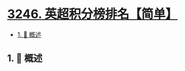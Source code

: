 # [3246. 英超积分榜排名【简单】](https://github.com/Tdahuyou/TNotes.leetcode/tree/main/notes/3246.%20%E8%8B%B1%E8%B6%85%E7%A7%AF%E5%88%86%E6%A6%9C%E6%8E%92%E5%90%8D%E3%80%90%E7%AE%80%E5%8D%95%E3%80%91)

<!-- region:toc -->

- [1. 📝 概述](#1--概述)

<!-- endregion:toc -->

## 1. 📝 概述

